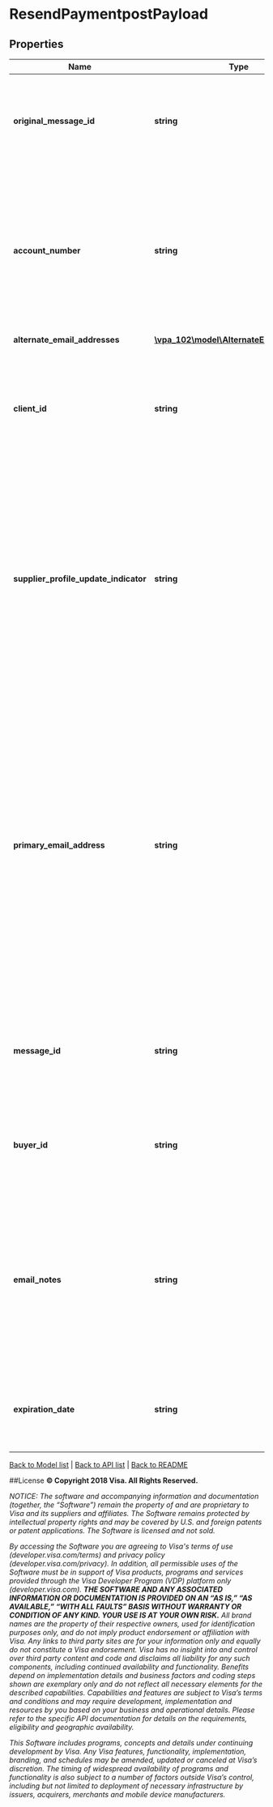 # ResendPaymentpostPayload

## Properties
Name | Type | Description | Notes
------------ | ------------- | ------------- | -------------
**original_message_id** | **string** | The messageID of the original process payment request that is being resent. | 
**account_number** | **string** | An existing Visa card account. Values are 0–9. Note- If the account number is passed, it should correspond to the card account number used for the payment. | [optional] 
**alternate_email_addresses** | [**\vpa_102\model\AlternateEmailAddresses**](AlternateEmailAddresses.md) |  | [optional] 
**client_id** | **string** | Client ID field is a unique identification of the financial institution . This will be provided by Visa at the time of setup. | 
**supplier_profile_update_indicator** | **string** | This field contains value as Y if supplier profile has to be updated and N if supplier profile should not be updated. By default, the system will not update the supplier profile with the new values sent in the request. | [optional] 
**primary_email_address** | **string** | This contains the email address for the supplier that will receive the payment instruction. It must be a valid email address. If the primary email address is provided, the payment advice will be sent to the new primary email address provided in the request. If it is not, the email address in the original request will be used. | [optional] 
**message_id** | **string** | Unique identifier for this request.  Each request sent to VPA requires its own unique ID. | 
**buyer_id** | **string** | Buyer ID is the buyer identifier as defined in Visa Payables Automation. Value format is 0–9. | 
**email_notes** | **string** | This contains the text to be included on email notifications and remittance advice.  If this field is not provided, the value from the original request will be used. | [optional] 
**expiration_date** | **string** | The date by which a supplier must collect his payment. Format is YYYY-MM-DD | [optional] 

[Back to Model list](../../README.md#documentation-for-models)   |   [Back to API list](../../README.md#documentation-for-api-endpoints)   |   [Back to README](../../README.md)



##License
**© Copyright 2018 Visa. All Rights Reserved.**

*NOTICE: The software and accompanying information and documentation (together, the “Software”) remain the property of
and are proprietary to Visa and its suppliers and affiliates. The Software remains protected by intellectual property
rights and may be covered by U.S. and foreign patents or patent applications. The Software is licensed and not sold.*

*By accessing the Software you are agreeing to Visa's terms of use (developer.visa.com/terms) and privacy policy (developer.visa.com/privacy).
In addition, all permissible uses of the Software must be in support of Visa products, programs and services provided
through the Visa Developer Program (VDP) platform only (developer.visa.com). **THE SOFTWARE AND ANY ASSOCIATED
INFORMATION OR DOCUMENTATION IS PROVIDED ON AN “AS IS,” “AS AVAILABLE,” “WITH ALL FAULTS” BASIS WITHOUT WARRANTY OR
CONDITION OF ANY KIND. YOUR USE IS AT YOUR OWN RISK.** All brand names are the property of their respective owners, used for identification purposes only, and do not imply
product endorsement or affiliation with Visa. Any links to third party sites are for your information only and equally
do not constitute a Visa endorsement. Visa has no insight into and control over third party content and code and disclaims
all liability for any such components, including continued availability and functionality. Benefits depend on implementation
details and business factors and coding steps shown are exemplary only and do not reflect all necessary elements for the
described capabilities. Capabilities and features are subject to Visa’s terms and conditions and may require development,
implementation and resources by you based on your business and operational details. Please refer to the specific
API documentation for details on the requirements, eligibility and geographic availability.*

*This Software includes programs, concepts and details under continuing development by Visa. Any Visa features,
functionality, implementation, branding, and schedules may be amended, updated or canceled at Visa’s discretion.
The timing of widespread availability of programs and functionality is also subject to a number of factors outside Visa’s control,
including but not limited to deployment of necessary infrastructure by issuers, acquirers, merchants and mobile device manufacturers.*